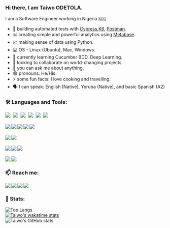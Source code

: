 ### Hi there, I am Taiwo ODETOLA.

I am a Software Engineer working in Nigeria 🇳🇬 

- 🔭 building automated tests with [Cypress](cypress.io),[K6](k6.io), [Postman](postman.com).
- 📊 creating simple and powerful analytics using [Metabase](https://www.metabase.com).
- 📈 making sense of data using Python.
- 💻 OS - Linux (Ubuntu), Mac, Windows. 
- 🌱 currently learning Cucumber BDD, Deep Learning.
- 👯 looking to collaborate on world-changing projects.
- 💬 you can ask me about anything.
- 😄 pronouns: He/His.
- ⚡ some fun facts: I love cooking and travelling.
- 🗣️ I can speak: English (Native), Yoruba (Native), and basic Spanish (A2)



### 🛠 Languages and Tools: 


<img src="https://img.shields.io/badge/Python-3776AB?style=flate&logo=python&logoColor=white" />&nbsp;
<img src="https://img.shields.io/badge/JavaScript-323330?style=flat&logo=javascript&logoColor=F7DF1E" />&nbsp;
<img src="https://img.shields.io/badge/scikit_learn-F7931E?style=flat&logo=scikit-learn&logoColor=white" />&nbsp;
<img src="https://img.shields.io/badge/Pandas-2C2D72?style=flat&logo=pandas&logoColor=white" />&nbsp;
<img src="https://img.shields.io/badge/Jupyter-F37626.svg?&style=flat&logo=Jupyter&logoColor=white" />&nbsp;
<img src="https://img.shields.io/badge/DJANGO-REST-ff1709?style=flat&logo=django&logoColor=white&color=ff1709&labelColor=gray" />&nbsp;
<br/><br/>
<img align="left" src="https://img.shields.io/badge/Postman-FF6C37?style=flat&logo=Postman&logoColor=white" />&nbsp;
<img align="left" src="https://img.shields.io/badge/Jenkins-D24939?style=flat&logo=Jenkins&logoColor=white" />&nbsp;
<img align="left" src="https://img.shields.io/badge/Cypress-17202C?style=flat&logo=cypress&logoColor=white" />&nbsp;
<img align="left" src="https://img.shields.io/badge/GitHub_Actions-2088FF?style=flat&logo=github-actions&logoColor=white" />&nbsp;
<img align="left" src="https://img.shields.io/badge/Selenium-43B02A?style=flat&logo=Selenium&logoColor=white" />&nbsp;
<br/><br/>
<img align="left" src="https://img.shields.io/badge/PostgreSQL-316192?style=flat&logo=postgresql&logoColor=white" />&nbsp;
<img align="left" src="https://img.shields.io/badge/MySQL-00000F?style=flat&logo=mysql&logoColor=white" />&nbsp;
<br/><br/>
<img align="left" src="https://img.shields.io/badge/Slack-4A154B?style=flat&logo=slack&logoColor=white" />&nbsp;
<img align="left" src="https://img.shields.io/badge/Zoom-2D8CFF?style=flat&logo=zoom&logoColor=white" />&nbsp;
<img align="left" src="https://img.shields.io/badge/Google%20Meet-32A350?style=flat&logo=google-meet&logoColor=white" />&nbsp;
<br/><br/>
<img align="left" src="https://img.shields.io/badge/Ubuntu-E95420?style=flat&logo=ubuntu&logoColor=white" />&nbsp;
<img align="left" src="https://img.shields.io/badge/Windows-0078D6?style=flat&logo=windows&logoColor=white" />&nbsp;
<br/>


### 📫 Reach me: 
[<img align="left" src="https://img.shields.io/badge/Twitter-1DA1F2?style=for-the-badge&logo=twitter&logoColor=white" />][Twitter]
[<img align="left" src="https://img.shields.io/badge/Instagram-E4405F?style=for-the-badge&logo=instagram&logoColor=white" />][Instagram]
[<img align="left" src="https://img.shields.io/badge/Facebook-1877F2?style=for-the-badge&logo=facebook&logoColor=white" />][Facebook]
[<img align="left" src="https://img.shields.io/badge/LinkedIn-0077B5?style=for-the-badge&logo=linkedin&logoColor=white" />][LinkedIn]
<br/>


### 💪 Stats: 
[![Top Langs](https://github-readme-stats.vercel.app/api/top-langs/?username=odetolataiwo&layout=compact&theme=dark)](https://github.com/odetolataiwo/github-readme-stats)\
[![Taiwo's wakatime stats](https://github-readme-stats.vercel.app/api/wakatime?username=odetolataiwo&theme=dark)](https://github.com/odetolataiwo/github-readme-stats)\
![Taiwo's GitHub stats](https://github-readme-stats.vercel.app/api?username=odetolataiwo&theme=dark&show_icons=true)


[Twitter]: https://twitter.com/odetolataiwo
[Instagram]: https://instagram.com/odetolataiwo
[Facebook]: https://facebook.com/odetolat1
[LinkedIn]: https://linkedin.com/in/odetolataiwo

